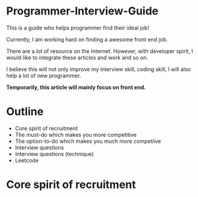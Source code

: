 # Programmer-Interview-Guide

This is a guide who helps programmer find their ideal job!

Currently, I am working hard on finding a awesome front end job.

There are a lot of resource on the Internet. However, with developer spirit, I would like to integrate these articles and work and so on.

I believe this will not only improve my interview skill, coding skill, I will also help a lot of new programmer.

**Temporarily, this article will mainly focus on front end.**

# Outline

* Core spirit of recruitment
* The must-do which makes you more competitive
* The option-to-do which makes you much more competiive
* Interview questions
* Interview questions (technique)
* Leetcode

# Core spirit of recruitment
